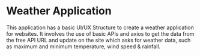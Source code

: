 # Weather Application

This application has a basic UI/UX Structure to create a weather application for websites. It involves the use of basic APIs and axios to get the data from the free API URL and update on the site which asks for weather data, such as maximum and minimum temperature, wind speed & rainfall.
